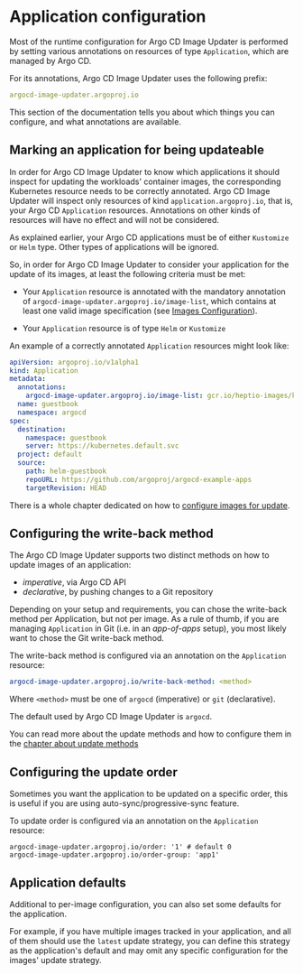 # Application configuration

Most of the runtime configuration for Argo CD Image Updater is performed by
setting various annotations on resources of type `Application`, which are
managed by Argo CD.

For its annotations, Argo CD Image Updater uses the following prefix:

```yaml
argocd-image-updater.argoproj.io
```

This section of the documentation tells you about which things you can
configure, and what annotations are available.

## <a name="application-mark"></a>Marking an application for being updateable

In order for Argo CD Image Updater to know which applications it should inspect
for updating the workloads' container images, the corresponding Kubernetes
resource needs to be correctly annotated. Argo CD Image Updater will inspect
only resources of kind `application.argoproj.io`, that is, your Argo CD
`Application` resources. Annotations on other kinds of resources will have no
effect and will not be considered.

As explained earlier, your Argo CD applications must be of either `Kustomize`
or `Helm` type. Other types of applications will be ignored.

So, in order for Argo CD Image Updater to consider your application for the
update of its images, at least the following criteria must be met:

* Your `Application` resource is annotated with the mandatory annotation of
  `argocd-image-updater.argoproj.io/image-list`, which contains at least one
  valid image specification (see [Images Configuration](images.md)).

* Your `Application` resource is of type `Helm` or `Kustomize`

An example of a correctly annotated `Application` resources might look like:

```yaml
apiVersion: argoproj.io/v1alpha1
kind: Application
metadata:
  annotations:
    argocd-image-updater.argoproj.io/image-list: gcr.io/heptio-images/ks-guestbook-demo:^0.1
  name: guestbook
  namespace: argocd
spec:
  destination:
    namespace: guestbook
    server: https://kubernetes.default.svc
  project: default
  source:
    path: helm-guestbook
    repoURL: https://github.com/argoproj/argocd-example-apps
    targetRevision: HEAD
```

There is a whole chapter dedicated on how to
[configure images for update](../images).

## <a name="configure-write-back"></a>Configuring the write-back method

The Argo CD Image Updater supports two distinct methods on how to update images
of an application:

* *imperative*, via Argo CD API
* *declarative*, by pushing changes to a Git repository

Depending on your setup and requirements, you can chose the write-back method
per Application, but not per image. As a rule of thumb, if you are managing
`Application` in Git (i.e. in an *app-of-apps* setup), you most likely want
to chose the Git write-back method.

The write-back method is configured via an annotation on the `Application`
resource:

```yaml
argocd-image-updater.argoproj.io/write-back-method: <method>
```

Where `<method>` must be one of `argocd` (imperative) or `git` (declarative).

The default used by Argo CD Image Updater is `argocd`.

You can read more about the update methods and how to configure them in the
[chapter about update methods](../basics/update-methods.md)

## <a name="configure-update-order"></a>Configuring the update order

Sometimes you want the application to be updated on a specific order, this is useful if you are using auto-sync/progressive-sync feature.

To update order is configured via an annotation on the `Application` resource:

```
argocd-image-updater.argoproj.io/order: '1' # default 0
argocd-image-updater.argoproj.io/order-group: 'app1'
```


## <a name="application-defaults"></a>Application defaults

Additional to per-image configuration, you can also set some defaults for the
application.

For example, if you have multiple images tracked in your application, and all
of them should use the `latest` update strategy, you can define this strategy
as the application's default and may omit any specific configuration for the
images' update strategy.
